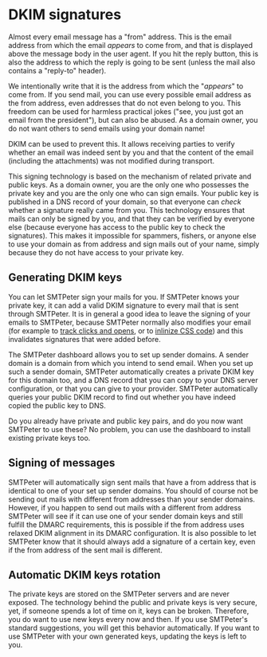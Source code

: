 # DKIM signatures

Almost every email message has a "from" address. This is the email
address from which the email _appears_ to come from, and that is displayed
above the message body in the user agent. If you hit the reply button,
this is also the address to which the reply is going to be sent (unless
the mail also contains a "reply-to" header).

We intentionally write that it is the address from which the "_appears_" 
to come from. If you send mail, you can use every possible email address 
as the from address, even addresses that do not even belong to you. This
freedom can be used for harmless practical jokes ("see, you just got an email
from the president"), but can also be abused. As a domain owner, you
do not want others to send emails using your domain name!

DKIM can be used to prevent this. It allows receiving parties to verify 
whether an email was indeed sent by you and that the content of the email 
(including the attachments) was not modified during transport.

This signing technology is based on the mechanism of related private and
public keys. As a domain owner, you are the only one who possesses the 
private key and you are the only one who can sign emails. Your public key 
is published in a DNS record of your domain, so that everyone can _check_ 
whether a signature really came from you. This technology ensures that mails 
can only be signed by you, and that they can be verified by
everyone else (because everyone has access to the public key to check
the signatures). This makes it impossible for spammers, fishers, or anyone
else to use your domain as from address and sign mails out of your name, 
simply because they do not have access to your private key.


## Generating DKIM keys

You can let SMTPeter sign your mails for you. If SMTPeter knows your private
key, it can add a valid DKIM signature to every mail that is sent through 
SMTPeter. It is in general a good idea to leave the signing of your emails
to SMTPeter, because SMTPeter normally also modifies your email (for example
to [track clicks and opens](statistics), or to [inlinize CSS code](inline-css))
and this invalidates signatures that were added before.
 
The SMTPeter dashboard allows you to set up sender domains. A sender domain
is a domain from which you intend to send email. When you set up such
a sender domain, SMTPeter automatically creates a private DKIM key for
this domain too, and a DNS record that you can copy to your DNS server 
configuration, or that you can give to your provider. SMTPeter automatically 
queries your public DKIM record to find out whether you have indeed copied 
the public key to DNS.

Do you already have private and public key pairs, and do you now want
SMTPeter to use these? No problem, you can use the dashboard to install
existing private keys too.


## Signing of messages

SMTPeter will automatically sign sent mails that have a from address that
is identical to one of your set up sender domains. You should of course
not be sending out mails with different from addresses than your sender domains.
However, if you happen to send out mails with a different from address
SMTPeter will see if it can use one of your sender domain keys and still
fulfill the DMARC requirements, this is possible if the from address uses
relaxed DKIM alignment in its DMARC configuration.
It is also possible to let SMTPeter know that it should always add a signature
of a certain key, even if the from address of the sent mail is different.


## Automatic DKIM keys rotation

The private keys are stored on the SMTPeter servers and are never exposed.
The technology behind the public and private keys is very secure, yet, if
someone spends a lot of time on it, keys can be broken. Therefore, you
do want to use new keys every now and then. If you use SMTPeter's standard
suggestions, you will get this behavior automatically. If you want to use
SMTPeter with your own generated keys, updating the keys is left to you.

